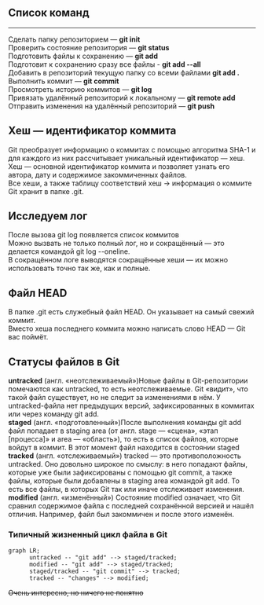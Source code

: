 ## Список команд
---
Сделать папку репозиторием — **git init**  
Проверить состояние репозитория — **git status**  
Подготовить файлы к сохранению — **git add**  
Подготовит к сохранению сразу все файлы - **git add --all**  
Добавить в репозиторий текущую папку со всеми файлами **git add .**  
Выполнить коммит — **git commit**  
Просмотреть историю коммитов — **git log**  
Привязать удалённый репозиторий к локальному — **git remote add**  
Отправить изменения на удалённый репозиторий — **git push**  

## Хеш — идентификатор коммита  
Git преобразует информацию о коммитах с помощью алгоритма SHA-1 и для каждого из них рассчитывает уникальный идентификатор — хеш.  
Хеш — основной идентификатор коммита и позволяет узнать его автора, дату и содержимое закоммиченных файлов.  
Все хеши, а также таблицу соответствий хеш → информация о коммите Git хранит в папке .git.

## Исследуем лог
После вызова git log появляется список коммитов  
Можно вызвать не только полный лог, но и сокращённый — это делается командой git log --oneline.  
В сокращённом логе выводятся сокращённые хеши — их можно использовать точно так же, как и полные.

## Файл HEAD
В папке .git есть служебный файл HEAD. Он указывает на самый свежий коммит.  
Вместо хеша последнего коммита можно написать слово HEAD — Git вас поймёт.

## Статусы файлов в Git
**untracked** (англ. «неотслеживаемый»)Новые файлы в Git-репозитории помечаются как untracked, то есть неотслеживаемые. Git «видит», что такой файл существует, но не следит за изменениями в нём. У untracked-файла нет предыдущих версий, зафиксированных в коммитах или через команду git add.  
**staged** (англ. «подготовленный»)После выполнения команды git add файл попадает в staging area (от англ. stage — «сцена», «этап [процесса]» и area — «область»), то есть в список файлов, которые войдут в коммит. В этот момент файл находится в состоянии staged  
**tracked** (англ. «отслеживаемый») tracked — это противоположность untracked. Оно довольно широкое по смыслу: в него попадают файлы, которые уже были зафиксированы с помощью git commit, а также файлы, которые были добавлены в staging area командой git add. То есть все файлы, в которых Git так или иначе отслеживает изменения.  
**modified** (англ. «изменённый») Состояние modified означает, что Git сравнил содержимое файла с последней сохранённой версией и нашёл отличия. Например, файл был закоммичен и после этого изменён.

### Типичный жизненный цикл файла в Git


```mermaid
graph LR;
      untracked -- "git add" --> staged/tracked;
      modified -- "git add" --> staged/tracked;
      staged/tracked -- "git commit" --> tracked;
      tracked -- "changes" --> modified;
```


~~Очень интересно, но ничего не понятно~~